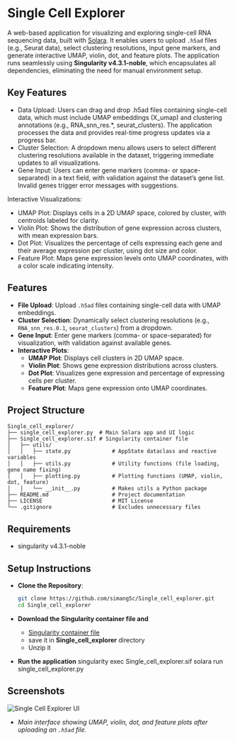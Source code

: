 # Single Cell Explorer

A web-based application for visualizing and exploring single-cell RNA sequencing data, built with [Solara](https://solara.dev/). It enables users to upload `.h5ad` files (e.g., Seurat data), select clustering resolutions, input gene markers, and generate interactive UMAP, violin, dot, and feature plots. The application runs seamlessly using **Singularity v4.3.1-noble**, which encapsulates all dependencies, eliminating the need for manual environment setup. 

## Key Features
- Data Upload: Users can drag and drop .h5ad files containing single-cell data, which must include UMAP embeddings (X_umap) and clustering annotations (e.g., RNA_snn_res.*, seurat_clusters). The application processes the data and provides real-time progress updates via a progress bar.
- Cluster Selection: A dropdown menu allows users to select different clustering resolutions available in the dataset, triggering immediate updates to all visualizations.
- Gene Input: Users can enter gene markers (comma- or space-separated) in a text field, with validation against the dataset’s gene list. Invalid genes trigger error messages with suggestions.

Interactive Visualizations:
- UMAP Plot: Displays cells in a 2D UMAP space, colored by cluster, with centroids labeled for clarity.
- Violin Plot: Shows the distribution of gene expression across clusters, with mean expression bars.
- Dot Plot: Visualizes the percentage of cells expressing each gene and their average expression per cluster, using dot size and color.
- Feature Plot: Maps gene expression levels onto UMAP coordinates, with a color scale indicating intensity.

## Features
- **File Upload**: Upload `.h5ad` files containing single-cell data with UMAP embeddings.
- **Cluster Selection**: Dynamically select clustering resolutions (e.g., `RNA_snn_res.0.1`, `seurat_clusters`) from a dropdown.
- **Gene Input**: Enter gene markers (comma- or space-separated) for visualization, with validation against available genes.
- **Interactive Plots**:
  - **UMAP Plot**: Displays cell clusters in 2D UMAP space.
  - **Violin Plot**: Shows gene expression distributions across clusters.
  - **Dot Plot**: Visualizes gene expression and percentage of expressing cells per cluster.
  - **Feature Plot**: Maps gene expression onto UMAP coordinates.

## Project Structure
```plaintext
Single_cell_explorer/
├── single_cell_explorer.py  # Main Solara app and UI logic
├── Single_cell_explorer.sif # Singularity container file
│   ├── utils/
│   │   ├── state.py             # AppState dataclass and reactive variables
│   │   ├── utils.py             # Utility functions (file loading, gene name fixing)
│   │   ├── plotting.py          # Plotting functions (UMAP, violin, dot, feature)
│   │   └── __init__.py          # Makes utils a Python package
├── README.md                    # Project documentation
├── LICENSE                      # MIT License
└── .gitignore                   # Excludes unnecessary files
``` 

## Requirements
- singularity v4.3.1-noble

## Setup Instructions
- **Clone the Repository**:
   ```bash
   git clone https://github.com/simang5c/Single_cell_explorer.git
   cd Single_cell_explorer
- **Download the Singularity container file and**
   - [Singularity container file](https://unisopronhu-my.sharepoint.com/:u:/g/personal/simang5c_uni-sopron_hu/Ed4DAZWt6CpMnUARqZKGJnMBr0OoGS7jLPCplBXddZhORw)
   - save it in **Single_cell_explorer** directory
   - Unzip it

- **Run the application**
 singularity exec Single_cell_explorer.sif solara run single_cell_explorer.py

## Screenshots
![Single Cell Explorer UI](images/screenshot.png)
- *Main interface showing UMAP, violin, dot, and feature plots after uploading an `.h5ad` file.*
   

